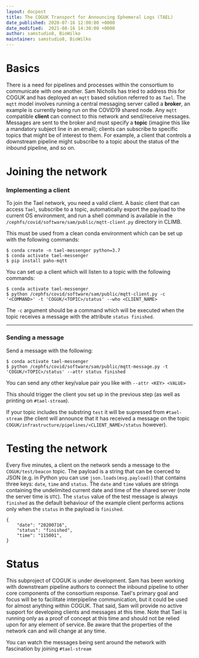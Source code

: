 ```yaml
---
layout: docpost
title: The COGUK Transport for Announcing Ephemeral Logs (TAEL)
date_published: 2020-07-16 12:00:00 +0000
date_modified:  2021-08-16 14:30:00 +0000
author: samstudio8, BioWilko
maintainer: samstudio8, BioWilko
---
```


# Basics
There is a need for pipelines and processes within the consortium to communicate with one another.
Sam Nicholls has tried to address this for COGUK and has deployed an `mqtt` based solution referred to as `Tael`.
The `mqtt` model involves running a central messaging server called a **broker**, an example is currently being run on the COVID19 shared node.
Any `mqtt` compatible **client** can connect to this network and send/receive messages.
Messages are sent to the broker and must specify a **topic** (imagine this like a mandatory subject line in an email); clients can subscribe to specific topics that might be of interest to them.
For example, a client that controls a downstream pipeline might subscribe to a topic about the status of the inbound pipeline, and so on.

# Joining the network

### Implementing a client

To join the Tael network, you need a valid client.
A basic client that can access `Tael`, subscribe to a topic, automatically export the payload to the current OS environment, and run a shell command is available in the `/cephfs/covid/software/sam/public/mqtt-client.py` directory in CLIMB.

This must be used from a clean conda environment which can be set up with the following commands:
```
$ conda create -n tael-messenger python=3.7
$ conda activate tael-messenger
$ pip install paho-mqtt
```

You can set up a client which will listen to a topic with the following commands:

```
$ conda activate tael-messenger
$ python /cephfs/covid/software/sam/public/mqtt-client.py -c '<COMMAND>' -t 'COGUK/<TOPIC>/status' --who <CLIENT_NAME>
```
The `-c` argument should be a command which will be executed when the topic receives a message with the attribute `status finished`.

---
### Sending a message

Send a message with the following:

```
$ conda activate tael-messenger
$ python /cephfs/covid/software/sam/public/mqtt-message.py -t 'COGUK/<TOPIC>/status' --attr status finished
```
You can send any other key/value pair you like with `--attr <KEY> <VALUE>`

This should trigger the client you set up in the previous step (as well as printing on `#tael-stream`).

If your topic includes the substring `test` it will be supressed from `#tael-stream` (the client will announce that it has received a message on the topic `COGUK/infrastructure/pipelines/<CLIENT_NAME>/status` however).

# Testing the network

Every five minutes, a client on the network sends a message to the `COGUK/test/beacon` topic.
The payload is a string that can be coerced to JSON (e.g. in Python you can use `json.loads(msg.payload)`) that contains three keys: `date`, `time` and `status`. The `date` and `time` values are strings containing the undelimited current date and time of the shared server (note the server time is `UTC`).
The `status` value of the test message is always `finished` as the default behaviour of the example client performs actions only when the `status` in the payload is `finished`. 

```
{
    "date": "20200716",
    "status": "finished",
    "time": "115001",
}
```

# Status

This subproject of COGUK is under development. Sam has been working with downstream pipeline authors to connect the inbound pipeline to other core components of the consortium response.
Tael's primary goal and focus will be to facilitate interpipeline communication, but it could be used for almost anything within COGUK.
That said, Sam will provide no active support for developing clients and messages at this time.
Note that Tael is running only as a proof of concept at this time and should not be relied upon for any element of service.
Be aware that the properties of the network can and will change at any time.

You can watch the messages being sent around the network with fascination by joining `#tael-stream`
